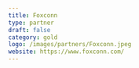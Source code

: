 ```yaml
---
title: Foxconn
type: partner
draft: false
category: gold
logo: /images/partners/Foxconn.jpeg
website: https://www.foxconn.com/
---
```

